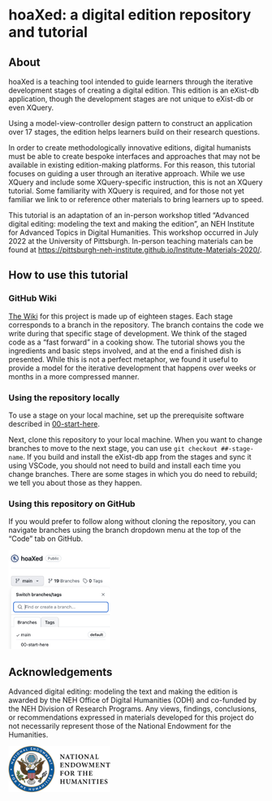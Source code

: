 # hoaXed: a digital edition repository and tutorial

## About

hoaXed is a teaching tool intended to guide learners through the iterative development stages of creating a digital edition. This edition is an eXist-db application, though the development stages are not unique to eXist-db or even XQuery.

Using a model-view-controller design pattern to construct an application over 17 stages, the edition helps learners build on their research questions.

In order to create methodologically innovative editions, digital humanists must be able to create bespoke interfaces and approaches that may not be available in existing edition-making platforms. For this reason, this tutorial focuses on guiding a user through an iterative approach. While we use XQuery and include some XQuery-specific instruction, this is not an XQuery tutorial. Some familiarity with XQuery is required, and for those not yet familiar we link to or reference other materials to bring learners up to speed.

This tutorial is an adaptation of an in-person workshop titled “Advanced digital editing: modeling the text and making the edition”, an NEH Institute for Advanced Topics in Digital Humanities. This workshop occurred in July 2022 at the University of Pittsburgh. In-person teaching materials can be found at https://pittsburgh-neh-institute.github.io/Institute-Materials-2020/.

## How to use this tutorial

### GitHub Wiki

[The Wiki](https://github.com/Pittsburgh-NEH-Institute/hoaXed/wiki) for this project is made up of eighteen stages. Each stage corresponds to a branch in the repository. The branch contains the code we write during that specific stage of development. We think of the staged code as a “fast forward” in a cooking show. The tutorial shows you the ingredients and basic steps involved, and at the end a finished dish is presented. While this is not a perfect metaphor, we found it useful to provide a model for the iterative development that happens over weeks or months in a more compressed manner.

### Using the repository locally

To use a stage on your local machine, set up the prerequisite software described in [00-start-here](https://github.com/Pittsburgh-NEH-Institute/hoaXed/wiki/00-start-here).

Next, clone this repository to your local machine. When you want to change branches to move to the next stage, you can use `git checkout ##-stage-name`. If you build and install the eXist-db app from the stages and sync it using VSCode, you should not need to build and install each time you change branches. There are some stages in which you do need to rebuild; we tell you about those as they happen.

### Using this repository on GitHub

If you would prefer to follow along without cloning the repository, you can navigate branches using the branch dropdown menu at the top of the “Code” tab on GitHub.

<img src="images/branch-menu.png" width="200em" alt="screenshot of the GitHub branch menu">

## Acknowledgements

Advanced digital editing: modeling the text and making the edition is awarded by the NEH Office of Digital Humanities (ODH) and co-funded by the NEH Division of Research Programs. Any views, findings, conclusions, or recommendations expressed in materials developed for this project do not necessarily represent those of the National Endowment for the Humanities.

<img src="images/NEH-Preferred-Seal820.jpg" width="200em" alt="NEH official seal">








